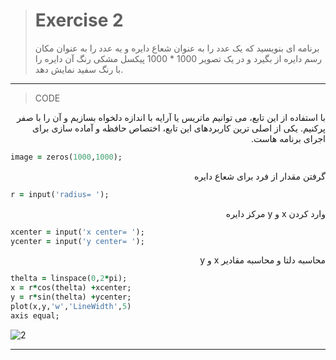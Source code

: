 
> # Exercise 2
> برنامه ای بنویسید که یک عدد را به عنوان شعاع دایره و یه عدد را به عنوان مکان رسم دایره از بگیرد و در یک تصویر 1000 * 1000 پیکسل مشکی رنگ آن دایره را با رنگ سفید نمایش دهد.
***
>CODE

<div dir="rtl">
با استفاده از این تابع، می توانیم ماتریس یا آرایه با اندازه دلخواه بسازیم و آن را با صفر پرکنیم. یکی از اصلی ترین کاربردهای این تابع، اختصاص حافظه و آماده سازی برای اجرای برنامه هاست.
</div>

```ruby
image = zeros(1000,1000);
```

<div dir="rtl">
گرفتن مقدار از فرد برای شعاع دایره
</div>

```ruby
r = input('radius= ');
```
<div dir="rtl">
وارد کردن x و y مرکز دایره 
</div>

```ruby
xcenter = input('x center= ');
ycenter = input('y center= ');
```

<div dir="rtl">
محاسبه دلتا و محاسبه مقادیر x و y
</div>

```ruby
thelta = linspace(0,2*pi);
x = r*cos(thelta) +xcenter;
y = r*sin(thelta) +ycenter;
plot(x,y,'w','LineWidth',5)
axis equal;
```
![2](https://user-images.githubusercontent.com/57560004/116736629-61f5f700-aa05-11eb-82c4-757d2f7fc6f5.jpg)

***
